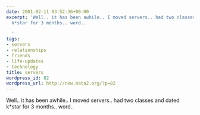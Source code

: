 ```yaml
---
date: 2001-02-11 03:52:36+00:00
excerpt: 'Well.. it has been awhile.. I moved servers.. had two classes and dated
  k*star for 3 months.. word..

  '
tags:
- servers
- relationships
- friends
- life-updates
- technology
title: servers
wordpress_id: 82
wordpress_url: http://new.nata2.org/?p=82
---
```


Well.. it has been awhile.. I moved servers.. had two classes and dated k*star for 3 months.. word..